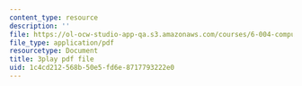 ```yaml
---
content_type: resource
description: ''
file: https://ol-ocw-studio-app-qa.s3.amazonaws.com/courses/6-004-computation-structures-spring-2017/1c4cd212568b50e5fd6e8717793222e0_p2j16ebu14U.pdf
file_type: application/pdf
resourcetype: Document
title: 3play pdf file
uid: 1c4cd212-568b-50e5-fd6e-8717793222e0
---
```

